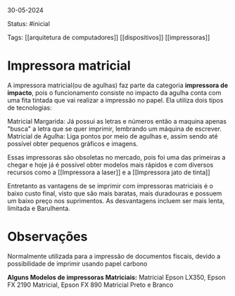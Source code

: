 30-05-2024 

Status: #inicial 

Tags: [[arquitetura de computadores]] [[dispositivos]] [[impressoras]]

# Impressora matricial

A impressora matricial(ou de agulhas) faz parte da categoria **impressora de impacto**, pois o funcionamento consiste no impacto da agulha conta com uma fita tintada que vai realizar a impressão no papel. Ela utiliza dois tipos de tecnologias:

Matricial Margarida: Já possui as letras e números então a maquina apenas "busca" a letra que se quer imprimir, lembrando um máquina de escrever.
Matricial de Agulha: Liga pontos por meio de agulhas e, assim sendo até possível obter pequenos gráficos e imagens.

Essas impressoras são obsoletas no mercado, pois foi uma das primeiras a chegar e hoje já é possível obter modelos mais rápidos e com diversos recursos como a [[Impressora a laser]] e a [[Impressora jato de tinta]] 

Entretanto as vantagens de se imprimir com impressoras matriciais é o baixo custo final, visto que são mais baratas, mais duradouras e possuem um baixo preço nos suprimentos. As desvantagens incluem ser mais lenta, limitada e Barulhenta.

# Observações

Normalmente utilizada para a impressão de documentos fiscais, devido a possibilidade de imprimir usando papel carbono

**Alguns Modelos de impressoras Matriciais:** Matricial Epson LX350,  Epson FX 2190 Matricial, Epson FX 890 Matricial Preto e Branco